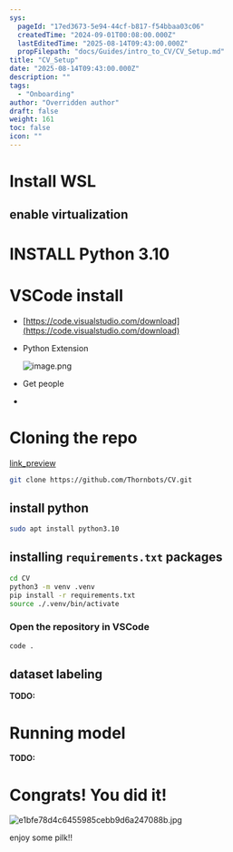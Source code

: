 ```yaml
---
sys:
  pageId: "17ed3673-5e94-44cf-b817-f54bbaa03c06"
  createdTime: "2024-09-01T00:08:00.000Z"
  lastEditedTime: "2025-08-14T09:43:00.000Z"
  propFilepath: "docs/Guides/intro_to_CV/CV_Setup.md"
title: "CV_Setup"
date: "2025-08-14T09:43:00.000Z"
description: ""
tags:
  - "Onboarding"
author: "Overridden author"
draft: false
weight: 161
toc: false
icon: ""
---
```


# Install WSL

## enable virtualization

# INSTALL Python 3.10

# VSCode install

- [https://code.visualstudio.com/download](https://code.visualstudio.com/download)
- Python Extension

	![image.png](https://prod-files-secure.s3.us-west-2.amazonaws.com/d518164a-d88e-44d1-a4ee-3adb3bd8bce0/d82b6650-a5e4-4d3c-b8c9-93d817dae00e/image.png?X-Amz-Algorithm=AWS4-HMAC-SHA256&X-Amz-Content-Sha256=UNSIGNED-PAYLOAD&X-Amz-Credential=ASIAZI2LB466ZPTPLGEW%2F20250816%2Fus-west-2%2Fs3%2Faws4_request&X-Amz-Date=20250816T004126Z&X-Amz-Expires=3600&X-Amz-Security-Token=IQoJb3JpZ2luX2VjEB4aCXVzLXdlc3QtMiJIMEYCIQD4TfCQDsNVzI3Mc3jyprzQ4bVQ%2FHTzS6b9Q%2BaxCExerwIhAKaTvIEIunfP7CkFZQUCLTNWzH3QaWKXexnGOZ8u8SWjKv8DCGcQABoMNjM3NDIzMTgzODA1IgxRAb92tmuVQfivvMkq3ANFaBGooXEVgA%2FP4u0ZqjNb3Xr2cYzsSON4VzZT1Q7IhpqZJwXwAAGtYldZIlPKRZwi2%2FE5tvWPSDHmr%2BS840HVi2WeyZ83CyP3BSOEIvhRHhBV8mlPJ1Foyobf0v%2FiHNdL1sABfrGtrjX9xHYQ%2B1bwTx%2Fo5c6ezUiiHnUQ%2Bs8YPAfEan2cvRM2%2BcYJSp7DbibajZDWzdmIDb9Ml7oslbPhKFW0woeBwfaN4oBpxzBBM%2BlQp6vppN6rnfC0E4oGhacJuXI9w1oXMfi5onEuWAjAL8k7%2B383XuUBHZbwPdGmVnFRaYsauCdfgn8RVQCUyY9mUwFULuZXSzXD9YyOkqez8h0pVZIUZIJV9ctq5a4b71pgsTJDRVFAwa63xaJS6zfP1W51w3G4obL9ErPTCEdlW7wNcPjHOvNGe1nN1xwFsYyIEskvGTwOufpHL%2Fl4yuNhEnjcjSOJFvVAJGjvlPacRPtxnRIw2YeyEQBwNQOuNJ6l25QGKdD8qjKOFFigbl17S3%2FH5Dxy1hwuWD1vfjGzBSZ9JffsVtQk%2Bg%2B82Ykl%2Fh7FxgmfA4luV0B837sXdkPBgnglo19DHrv61XBhO8ee5X9i6ACjUpzUxDkFp6UFwW6sgpKmi%2Bzxe4m8dDC12P7EBjqkAdUCpEGk5aGruGe4EV6sxJDH2qUSkoj1%2Ft%2FZjUv1mn759P6SE2mNvz4L%2FdYMESLak2cavQzpGC4qbTo5SvnWktxj3%2F%2Bg8Jmt6DoMDVzpKYh94nfUvzsw%2FPVVq2lg2QMq8EXzJn5pCWet2TonMcSmw4wjN%2BzNPYQgPJzjNt6jWT5%2FpyDbM1GygonSGIFm4AEry9owNUIEKQC%2FKFQcyaxUA8Vbc6rx&X-Amz-Signature=658646fd981ac5f9bbfd6eaa1b36dc88792cb20b9143084ec5e0778b0d932de1&X-Amz-SignedHeaders=host&x-amz-checksum-mode=ENABLED&x-id=GetObject)
- Get people
- 

# Cloning the repo

[link_preview](https://github.com/Thornbots/CV/)

```bash
git clone https://github.com/Thornbots/CV.git
```

## install python

```bash
sudo apt install python3.10
```

## installing `requirements.txt` packages

```bash
cd CV
python3 -m venv .venv
pip install -r requirements.txt
source ./.venv/bin/activate
```

### Open the repository in VSCode

```bash
code .
```

## dataset labeling  

**TODO:**

# Running model

**TODO:**

# Congrats! You did it!

![e1bfe78d4c6455985cebb9d6a247088b.jpg](https://prod-files-secure.s3.us-west-2.amazonaws.com/d518164a-d88e-44d1-a4ee-3adb3bd8bce0/7d1ce04e-65d6-40c8-814d-754280e9515a/e1bfe78d4c6455985cebb9d6a247088b.jpg?X-Amz-Algorithm=AWS4-HMAC-SHA256&X-Amz-Content-Sha256=UNSIGNED-PAYLOAD&X-Amz-Credential=ASIAZI2LB46645LGEO2R%2F20250816%2Fus-west-2%2Fs3%2Faws4_request&X-Amz-Date=20250816T004126Z&X-Amz-Expires=3600&X-Amz-Security-Token=IQoJb3JpZ2luX2VjEB4aCXVzLXdlc3QtMiJGMEQCIHZmusAntPTweDQ2Od4svH%2BaLgohO0ZxXNuZ%2B5AJ0lmyAiAlIicfCkel288fossgC0gopdgKTf4%2BfYHf56SEo8Idkir%2FAwhnEAAaDDYzNzQyMzE4MzgwNSIMvpGfOiu5yvvZqsUFKtwDOiB5mtlS%2B885N3Twi0GvRFsLHmGuRwgq569JHxvxe9mHFB9x8Ssay4WPbXXkpuelzl4XfHxbFc4%2FQFTj1OfI2KaY6ghExFJLv9BH83Xt3FFqJ7yL4%2BKiijizw3f0XFIhLv2ojxZKKuHDQxTxfH3SK0wCy5PbNuYptx98wO2kJ8DhsxwwoUqvR%2FqjDzvexQI4pe%2F4NK9rF7neSGpKPOMUR%2B78LZV6P624L8gfAIM4QaM7eldmyAQzSTeazQKUhlLGwEtR9y5l2MWXbbxgZ7KJ0o8nKitpkjTfZ9Zb518iLWCwkJBO71gwj15u9b32UFaqhdV5SKCQJ5u29n4HrE3%2BEASMQ83zpM%2FM7q11DF1%2F4jTYj%2FClgLmuLDarNn3OTvMAmtt6GVu41%2BcmgDRZZiUTp%2FeNQ8NRymAiXe6cBRMvyvmLB8qkj8Fs0xQMD%2FyIV3plCOacTUNvFKgxSSEn6s%2FqXc4WP8LnyARRKPX9lV7SuPzczdm8ZLzuef9wzjx1eeIf1RRBpFxdsYNhQ%2FHrbTIRpJDC28%2BofyN5wHliSEs0LpZfC1bTpcKiOw%2Bvjg971h3wPWeLkjbb6zLNZUJJnjoB2FW5UoekrsSQ8AGsu0QaRzHNZpgLKEJE2%2Fh3lY0w99f%2BxAY6pgHyXyCyivjMS6wa%2Ff6Kb44PK0lTzkTEb4ygnjbcDtVHzSo8jDysNnkYUi1O0GXlYC7Ub4ABWazBNQXyDcRBpQQZggk2XdTecr1lMPdgTpZ7iId7yMtK6U%2BsAl1D9X%2FTCRUGJdt7euE0xPj%2B2cft%2BfVhOXeXDkYXWqcCaayunAMn%2BfM%2FHso5JMwo%2BBK%2BpFqHRq3vzoZtqiktmo1JH2Sqa0IF%2B5SZQfZy&X-Amz-Signature=f94fc6c191f04b36eaf12da1fbb6b51094ba1452f09f56adaf34e7c846288ea4&X-Amz-SignedHeaders=host&x-amz-checksum-mode=ENABLED&x-id=GetObject)

enjoy some pilk!!
